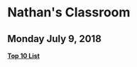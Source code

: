 # Nathan's Classroom
## Monday July 9, 2018

[**Top 10 List**](https://anirudhpal.github.io/PALS_CS_2018/Lesson_Plans/Top10List)